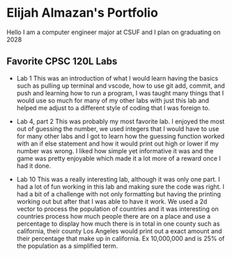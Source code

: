 
# Elijah Almazan's Portfolio

Hello I am a computer engineer major at CSUF and I plan on graduating on 2028

## Favorite CPSC 120L Labs

* Lab 1
    This was an introduction of what I would learn having the basics such as pulling up terminal and vscode, how to use git add, commit, and push and learning how to run a program, I was taught many things that I would use so much for many of my other labs with just this lab and helped me adjust to a different style of coding that I was foreign to.

* Lab 4, part 2
    This was probably my most favorite lab. I enjoyed the most out of guessing the number, we used integers that I would have to use for many other labs and I got to learn how the guessing function worked with an if else statement and how it would print out high or lower if my number was wrong. I liked how simple yet informative it was and the game was pretty enjoyable which made it a lot more of a reward once I had it done.

* Lab 10
    This was a really interesting lab, although it was only one part. I had a lot of fun working in this lab and making sure the code was right. I had a bit of a challenge with not only formatting but having the printing working out but after that I was able to have it work. We used a 2d vector to process the population of countries and it was interesting on countries process how much people there are on a place and use a percentage to display how much there is in total in one county such as california, their county Los Angeles would print out a exact amount and their percentage that make up in california. Ex 10,000,000 and is 25% of the population as a simplified term.
